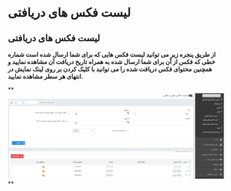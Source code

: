 # لیست فکس های دریافتی    

لیست فکس های دریافتی
--------------------

**از طریق پنجره زیر می توانید لیست فکس هایی که برای شما ارسال شده است شماره خطی که فکس از آن برای شما ارسال شده به همراه تاریخ دریافت آن مشاهده نمایید و همچنین محتوای فکس دریافت شده را می توانید با کلیک کردن بر روی لینک نمایش در انتهای هر سطر مشاهده نمایید.**

** ![](advertising-recivinggroupfaxlist.png)**